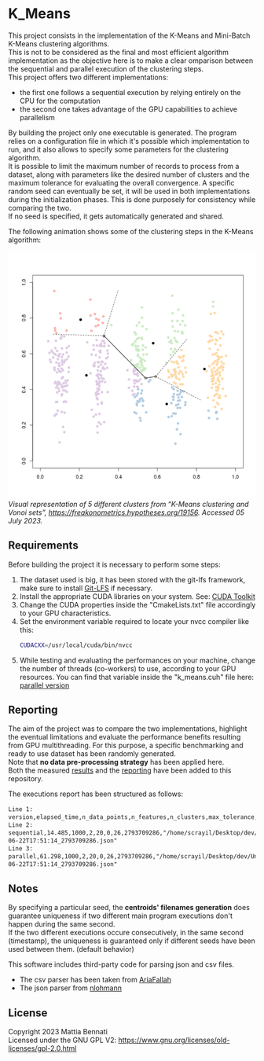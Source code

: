 # K_Means

This project consists in the implementation of the K-Means and Mini-Batch K-Means clustering algorithms.  
This is not to be considered as the final and most efficient algorithm implementation as the objective here is to make a clear omparison between the sequential and parallel execution of the clustering steps.   
This project offers two different implementations:
- the first one follows a sequential execution by relying entirely on the CPU for the computation  
- the second one takes advantage of the GPU capabilities to achieve parallelism

By building the project only one executable is generated. The program relies on a configuration file in which it's possible which implementation to run, and it also allows to specify some parameters for the clustering algorithm.  
It is possible to limit the maximum number of records to process from a dataset, along with parameters like the desired number of clusters and the maximum tolerance for evaluating the overall convergence.
A specific random seed can eventually be set, it will be used in both implementations during the initialization phases. This is done purposely for consistency while comparing the two.  
If no seed is specified, it gets automatically generated and shared.  

The following animation shows some of the clustering steps in the K-Means algorithm:  

![Quick animation of the clustering steps for the K-Means algorithm](https://github.com/Scrayil/k-means/blob/af8a170da15aa8a0e4d70493d9dd5bfd40b3e72e/report/media/images/k-means-5-clusters-animation.gif)  
*Visual representation of 5 different clusters from “K-Means clustering and Vonoi sets”,
https://freakonometrics.hypotheses.org/19156. Accessed 05 July 2023.*

## Requirements  
Before building the project it is necessary to perform some steps:
1.  The dataset used is big, it has been stored with the git-lfs framework, make sure to install [Git-LFS](https://git-lfs.com/) if necessary.
2.  Install the appropriate CUDA libraries on your system. See: [CUDA Toolkit](https://developer.nvidia.com/cuda-toolkit)
3.  Change the CUDA properties inside the "CmakeLists.txt" file accordingly to your GPU characteristics.
4.  Set the environment variable required to locate your nvcc compiler like this:
    ~~~bash
    CUDACXX=/usr/local/cuda/bin/nvcc
    ~~~
5.  While testing and evaluating the performances on your machine, change the number of threads (co-workers) to use, according to your GPU resources. You can find that variable inside the "k_means.cuh" file here: [parallel version](https://github.com/Scrayil/k-means/tree/af8a170da15aa8a0e4d70493d9dd5bfd40b3e72e/parallel)

## Reporting  
The aim of the project was to compare the two implementations, highlight the eventual limitations and evaluate the performance benefits resulting from GPU multithreading.
For this purpose, a specific benchmarking and ready to use dataset has been randomly generated.  
Note that **no data pre-processing strategy** has been applied here.  
Both the measured [results](https://github.com/Scrayil/k-means/tree/af8a170da15aa8a0e4d70493d9dd5bfd40b3e72e/results) and the [reporting](https://github.com/Scrayil/k-means/tree/af8a170da15aa8a0e4d70493d9dd5bfd40b3e72e/report) have been added to this repository.

The executions report has been structured as follows:  

~~~csv
Line 1: version,elapsed_time,n_data_points,n_features,n_clusters,max_tolerance,total_iterations,random_seed,centroids_data_path
Line 2: sequential,14.485,1000,2,20,0,26,2793709286,"/home/scrayil/Desktop/dev/University/projects/PPFML/K_Means/results/centroids/sequential_23-06-22T17:51:14_2793709286.json"
Line 3: parallel,61.298,1000,2,20,0,26,2793709286,"/home/scrayil/Desktop/dev/University/projects/PPFML/K_Means/results/centroids/parallel_23-06-22T17:51:14_2793709286.json"
~~~

## Notes

By specifying a particular seed, the **centroids' filenames generation** does guarantee uniqueness if two different main program executions don't happen during the same second.  
If the two different executions occure consecutively, in the same second (timestamp), the uniqueness is guaranteed only if different seeds have been used between them. (default behavior)  

This software includes third-party code for parsing json and csv files.  
- The csv parser has been taken from [AriaFallah](https://github.com/AriaFallah/csv-parser.git)
- The json parser from [nlohmann](https://github.com/nlohmann/json.git)

## License
Copyright 2023 Mattia Bennati  
Licensed under the GNU GPL V2: https://www.gnu.org/licenses/old-licenses/gpl-2.0.html
